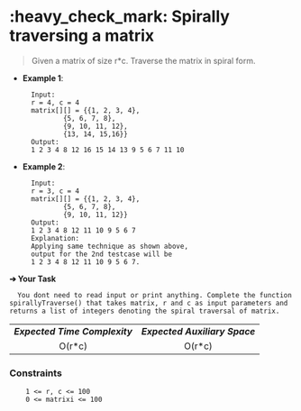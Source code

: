 <h1>:heavy_check_mark: Spirally traversing a matrix </h1>
<blockquote>Given a matrix of size r*c. Traverse the matrix in spiral form.</blockquote>

* **Example 1**:<br>

        Input:
        r = 4, c = 4
        matrix[][] = {{1, 2, 3, 4},
                {5, 6, 7, 8},
                {9, 10, 11, 12},
                {13, 14, 15,16}}
        Output: 
        1 2 3 4 8 12 16 15 14 13 9 5 6 7 11 10

* **Example 2**:<br>

        Input:
        r = 3, c = 4  
        matrix[][] = {{1, 2, 3, 4},
                {5, 6, 7, 8},
                {9, 10, 11, 12}}
        Output: 
        1 2 3 4 8 12 11 10 9 5 6 7
        Explanation:
        Applying same technique as shown above, 
        output for the 2nd testcase will be 
        1 2 3 4 8 12 11 10 9 5 6 7.

**➔ Your Task**

      You dont need to read input or print anything. Complete the function spirallyTraverse() that takes matrix, r and c as input parameters and returns a list of integers denoting the spiral traversal of matrix. 

<table align="center">
      <tr><td><em><b>Expected Time Complexity</td> <td><em><b>Expected Auxiliary Space</td></tr>
      <tr><td align="center">O(r*c)</td> <td align="center">O(r*c)</td></tr>
</table>

### **Constraints** 

        1 <= r, c <= 100
        0 <= matrixi <= 100